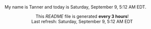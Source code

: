 My name is Tanner and today is Saturday, September 9, 5:12 AM EDT.

<p align="center">This <i>README</i> file is generated <b>every 3 hours</b>!</br>Last refresh: Saturday, September 9, 5:12 AM EDT<br /></p>
